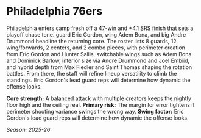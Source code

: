 # Philadelphia 76ers

Philadelphia enters camp fresh off a 47-win and +4.1 SRS finish that sets a playoff chase tone. guard Eric Gordon, wing Adem Bona, and big Andre Drummond headline the returning core.
The roster lists 8 guards, 12 wing/forwards, 2 centers, and 2 combo pieces, with perimeter creation from Eric Gordon and Hunter Sallis, switchable wings such as Adem Bona and Dominick Barlow, interior size via Andre Drummond and Joel Embiid, and hybrid depth from Max Fiedler and Saint Thomas shaping the rotation battles.
From there, the staff will refine lineup versatility to climb the standings. Eric Gordon's lead guard reps will determine how dynamic the offense looks.

**Core strength:** A balanced attack with multiple creators keeps the nightly floor high and the ceiling real.
**Primary risk:** The margin for error tightens if perimeter shooting variance swings the wrong way.
**Swing factor:** Eric Gordon's lead guard reps will determine how dynamic the offense looks.

_Season: 2025-26_
